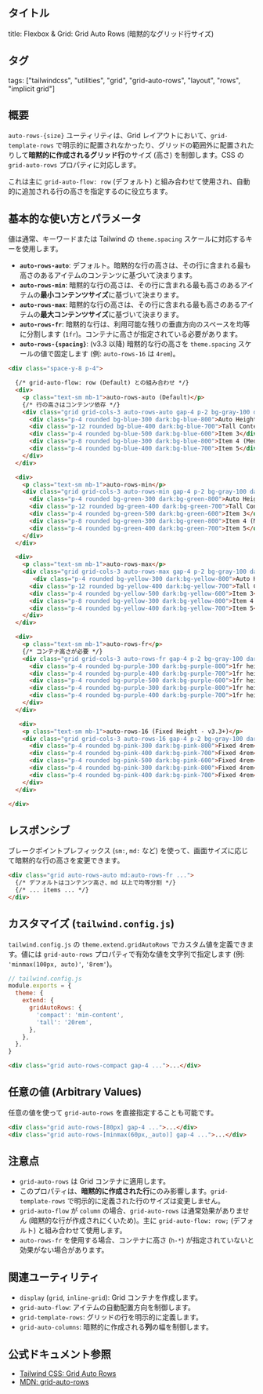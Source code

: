 ## タイトル
title: Flexbox & Grid: Grid Auto Rows (暗黙的なグリッド行サイズ)

## タグ
tags: ["tailwindcss", "utilities", "grid", "grid-auto-rows", "layout", "rows", "implicit grid"]

## 概要
`auto-rows-{size}` ユーティリティは、Grid レイアウトにおいて、`grid-template-rows` で明示的に配置されなかったり、グリッドの範囲外に配置されたりして**暗黙的に作成されるグリッド行**のサイズ (高さ) を制御します。CSS の `grid-auto-rows` プロパティに対応します。

これは主に `grid-auto-flow: row` (デフォルト) と組み合わせて使用され、自動的に追加される行の高さを指定するのに役立ちます。

## 基本的な使い方とパラメータ

値は通常、キーワードまたは Tailwind の `theme.spacing` スケールに対応するキーを使用します。

*   **`auto-rows-auto`**: デフォルト。暗黙的な行の高さは、その行に含まれる最も高さのあるアイテムのコンテンツに基づいて決まります。
*   **`auto-rows-min`**: 暗黙的な行の高さは、その行に含まれる最も高さのあるアイテムの**最小コンテンツサイズ**に基づいて決まります。
*   **`auto-rows-max`**: 暗黙的な行の高さは、その行に含まれる最も高さのあるアイテムの**最大コンテンツサイズ**に基づいて決まります。
*   **`auto-rows-fr`**: 暗黙的な行は、利用可能な残りの垂直方向のスペースを均等に分割します (`1fr`)。コンテナに高さが指定されている必要があります。
*   **`auto-rows-{spacing}`**: (v3.3 以降) 暗黙的な行の高さを `theme.spacing` スケールの値で固定します (例: `auto-rows-16` は `4rem`)。

```html
<div class="space-y-8 p-4">

  {/* grid-auto-flow: row (Default) との組み合わせ */}
  <div>
    <p class="text-sm mb-1">auto-rows-auto (Default)</p>
    {/* 行の高さはコンテンツ依存 */}
    <div class="grid grid-cols-3 auto-rows-auto gap-4 p-2 bg-gray-100 dark:bg-gray-800 rounded">
      <div class="p-4 rounded bg-blue-300 dark:bg-blue-800">Auto Height 1</div>
      <div class="p-12 rounded bg-blue-400 dark:bg-blue-700">Tall Content Item 2</div>
      <div class="p-4 rounded bg-blue-500 dark:bg-blue-600">Item 3</div>
      <div class="p-8 rounded bg-blue-300 dark:bg-blue-800">Item 4 (Medium)</div>
      <div class="p-4 rounded bg-blue-400 dark:bg-blue-700">Item 5</div>
    </div>
  </div>

  <div>
    <p class="text-sm mb-1">auto-rows-min</p>
    <div class="grid grid-cols-3 auto-rows-min gap-4 p-2 bg-gray-100 dark:bg-gray-800 rounded">
      <div class="p-4 rounded bg-green-300 dark:bg-green-800">Auto Height 1</div>
      <div class="p-12 rounded bg-green-400 dark:bg-green-700">Tall Content Item 2</div> {/* 最小高さになる */}
      <div class="p-4 rounded bg-green-500 dark:bg-green-600">Item 3</div>
      <div class="p-8 rounded bg-green-300 dark:bg-green-800">Item 4 (Medium)</div>
      <div class="p-4 rounded bg-green-400 dark:bg-green-700">Item 5</div>
    </div>
  </div>

  <div>
    <p class="text-sm mb-1">auto-rows-max</p>
    <div class="grid grid-cols-3 auto-rows-max gap-4 p-2 bg-gray-100 dark:bg-gray-800 rounded">
       <div class="p-4 rounded bg-yellow-300 dark:bg-yellow-800">Auto Height 1</div>
      <div class="p-12 rounded bg-yellow-400 dark:bg-yellow-700">Tall Content Item 2</div> {/* 最大高さになる */}
      <div class="p-4 rounded bg-yellow-500 dark:bg-yellow-600">Item 3</div>
      <div class="p-8 rounded bg-yellow-300 dark:bg-yellow-800">Item 4 (Medium)</div>
      <div class="p-4 rounded bg-yellow-400 dark:bg-yellow-700">Item 5</div>
    </div>
  </div>

  <div>
    <p class="text-sm mb-1">auto-rows-fr</p>
    {/* コンテナ高さが必要 */}
    <div class="grid grid-cols-3 auto-rows-fr gap-4 p-2 bg-gray-100 dark:bg-gray-800 rounded h-48">
      <div class="p-4 rounded bg-purple-300 dark:bg-purple-800">1fr height</div>
      <div class="p-4 rounded bg-purple-400 dark:bg-purple-700">1fr height</div>
      <div class="p-4 rounded bg-purple-500 dark:bg-purple-600">1fr height</div>
      <div class="p-4 rounded bg-purple-300 dark:bg-purple-800">1fr height</div>
      <div class="p-4 rounded bg-purple-400 dark:bg-purple-700">1fr height</div>
    </div>
  </div>

   <div>
    <p class="text-sm mb-1">auto-rows-16 (Fixed Height - v3.3+)</p>
    <div class="grid grid-cols-3 auto-rows-16 gap-4 p-2 bg-gray-100 dark:bg-gray-800 rounded">
      <div class="p-4 rounded bg-pink-300 dark:bg-pink-800">Fixed 4rem</div>
      <div class="p-4 rounded bg-pink-400 dark:bg-pink-700">Fixed 4rem</div>
      <div class="p-4 rounded bg-pink-500 dark:bg-pink-600">Fixed 4rem</div>
      <div class="p-4 rounded bg-pink-300 dark:bg-pink-800">Fixed 4rem</div>
      <div class="p-4 rounded bg-pink-400 dark:bg-pink-700">Fixed 4rem</div>
    </div>
  </div>

</div>
```

## レスポンシブ

ブレークポイントプレフィックス (`sm:`, `md:` など) を使って、画面サイズに応じて暗黙的な行の高さを変更できます。

```html
<div class="grid auto-rows-auto md:auto-rows-fr ...">
  {/* デフォルトはコンテンツ高さ、md 以上で均等分割 */}
  {/* ... items ... */}
</div>
```

## カスタマイズ (`tailwind.config.js`)

`tailwind.config.js` の `theme.extend.gridAutoRows` でカスタム値を定義できます。値には `grid-auto-rows` プロパティで有効な値を文字列で指定します (例: `'minmax(100px, auto)'`, `'8rem'`)。

```javascript
// tailwind.config.js
module.exports = {
  theme: {
    extend: {
      gridAutoRows: {
        'compact': 'min-content',
        'tall': '20rem',
      },
    },
  },
}
```

```html
<div class="grid auto-rows-compact gap-4 ...">...</div>
```

## 任意の値 (Arbitrary Values)

任意の値を使って `grid-auto-rows` を直接指定することも可能です。

```html
<div class="grid auto-rows-[80px] gap-4 ...">...</div>
<div class="grid auto-rows-[minmax(60px,_auto)] gap-4 ...">...</div>
```

## 注意点

*   `grid-auto-rows` は Grid コンテナに適用します。
*   このプロパティは、**暗黙的に作成された行**にのみ影響します。`grid-template-rows` で明示的に定義された行のサイズは変更しません。
*   `grid-auto-flow` が `column` の場合、`grid-auto-rows` は通常効果がありません (暗黙的な行が作成されにくいため)。主に `grid-auto-flow: row;` (デフォルト) と組み合わせて使用します。
*   `auto-rows-fr` を使用する場合、コンテナに高さ (`h-*`) が指定されていないと効果がない場合があります。

## 関連ユーティリティ

*   `display` (`grid`, `inline-grid`): Grid コンテナを作成します。
*   `grid-auto-flow`: アイテムの自動配置方向を制御します。
*   `grid-template-rows`: グリッドの行を明示的に定義します。
*   `grid-auto-columns`: 暗黙的に作成される**列**の幅を制御します。

## 公式ドキュメント参照
*   [Tailwind CSS: Grid Auto Rows](https://tailwindcss.com/docs/grid-auto-rows)
*   [MDN: grid-auto-rows](https://developer.mozilla.org/en-US/docs/Web/CSS/grid-auto-rows)